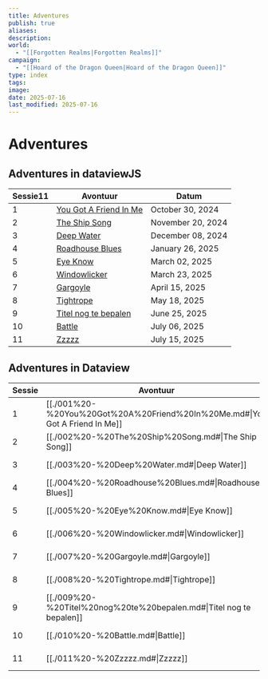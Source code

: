 ```yaml
---
title: Adventures
publish: true
aliases: 
description: 
world:
  - "[[Forgotten Realms|Forgotten Realms]]"
campaign:
  - "[[Hoard of the Dragon Queen|Hoard of the Dragon Queen]]"
type: index
tags: 
image: 
date: 2025-07-16
last_modified: 2025-07-16
---
```

# Adventures
## Adventures in dataviewJS
|Sessie11|Avontuur|Datum|
|---|---|---|
|1|[You Got A Friend In Me](./001%2520-%2520You%2520Got%2520A%2520Friend%2520In%2520Me.md#)|October 30, 2024|
|2|[The Ship Song](./002%2520-%2520The%2520Ship%2520Song.md#)|November 20, 2024|
|3|[Deep Water](./003%2520-%2520Deep%2520Water.md#)|December 08, 2024|
|4|[Roadhouse Blues](./004%2520-%2520Roadhouse%2520Blues.md#)|January 26, 2025|
|5|[Eye Know](./005%2520-%2520Eye%2520Know.md#)|March 02, 2025|
|6|[Windowlicker](./006%2520-%2520Windowlicker.md#)|March 23, 2025|
|7|[Gargoyle](./007%2520-%2520Gargoyle.md#)|April 15, 2025|
|8|[Tightrope](./008%2520-%2520Tightrope.md#)|May 18, 2025|
|9|[Titel nog te bepalen](./009%2520-%2520Titel%2520nog%2520te%2520bepalen.md#)|June 25, 2025|
|10|[Battle](./010%2520-%2520Battle.md#)|July 06, 2025|
|11|[Zzzzz](./011%2520-%2520Zzzzz.md#)|July 15, 2025|

## Adventures in Dataview
| Sessie | Avontuur                                                                       | Datum             |
| ------ | ------------------------------------------------------------------------------ | ----------------- |
| 1      | [[./001%20-%20You%20Got%20A%20Friend%20In%20Me.md#\|You Got A Friend In Me]] | October 30, 2024  |
| 2      | [[./002%20-%20The%20Ship%20Song.md#\|The Ship Song]]                   | November 20, 2024 |
| 3      | [[./003%20-%20Deep%20Water.md#\|Deep Water]]                         | December 08, 2024 |
| 4      | [[./004%20-%20Roadhouse%20Blues.md#\|Roadhouse Blues]]               | January 26, 2025  |
| 5      | [[./005%20-%20Eye%20Know.md#\|Eye Know]]                             | March 02, 2025    |
| 6      | [[./006%20-%20Windowlicker.md#\|Windowlicker]]                     | March 23, 2025    |
| 7      | [[./007%20-%20Gargoyle.md#\|Gargoyle]]                             | April 15, 2025    |
| 8      | [[./008%20-%20Tightrope.md#\|Tightrope]]                           | May 18, 2025      |
| 9      | [[./009%20-%20Titel%20nog%20te%20bepalen.md#\|Titel nog te bepalen]]     | June 25, 2025     |
| 10     | [[./010%20-%20Battle.md#\|Battle]]                                 | July 06, 2025     |
| 11     | [[./011%20-%20Zzzzz.md#\|Zzzzz]]                                   | July 15, 2025     |

